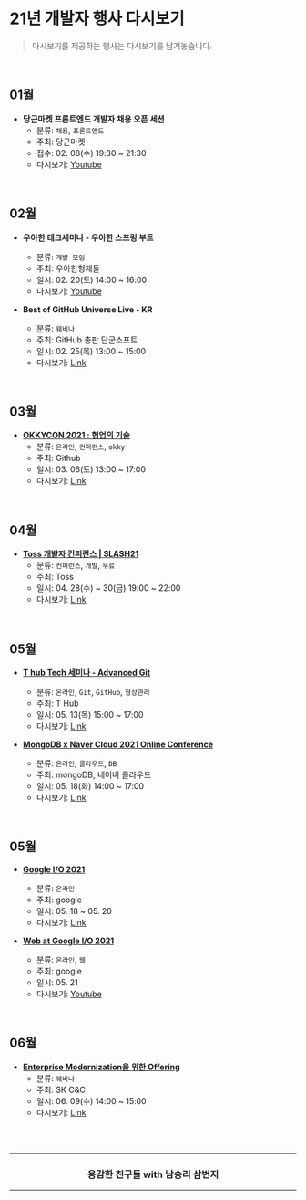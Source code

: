# 21년 개발자 행사 다시보기

> 다시보기를 제공하는 행사는 다시보기를 남겨놓습니다.

<br />

## 01월 
- __당근마켓 프론트엔드 개발자 채용 오픈 세션__
  - 분류: `채용`, `프론트앤드`
  - 주최: 당근마켓
  - 접수: 02. 08(수) 19:30 ~ 21:30
  - 다시보기: [Youtube](https://youtu.be/EZOW5tE4CE0)

<br />

## 02월
- __우아한 테크세미나 - 우아한 스프링 부트__
  - 분류: `개발 모임`
  - 주최: 우아한형제들
  - 일시: 02. 20(토) 14:00 ~ 16:00
  - 다시보기: [Youtube](https://youtu.be/z0EaPjF3pCQ)

- __Best of GitHub Universe Live - KR__
  - 분류: `웨비나`
  - 주최: GitHub 총판 단군소프트
  - 일시: 02. 25(목) 13:00 ~ 15:00
  - 다시보기: [Link](https://resources.github.com/webcasts/kr-Universe-Live-thankyou/?utm_source=announcement&utm_medium=email&utm_campaign=kr-best-of-universe-2020-followup)

<br />

## 03월
- __[OKKYCON 2021 : 협업의 기술](https://festa.io/events/1412)__
  - 분류: `온라인`, `컨퍼런스`, `okky`
  - 주최: Github
  - 일시: 03. 06(토) 13:00 ~ 17:00
  - 다시보기: [Link](https://youtu.be/mS_jyMC4cxg)

<br />

## 04월
- __[Toss 개발자 컨퍼런스 | SLASH21](https://toss.im/slash-21)__
  - 분류: `컨퍼런스`, `개발`, `무료`
  - 주최: Toss
  - 일시: 04. 28(수) ~ 30(금) 19:00 ~ 22:00
  - 다시보기: [Link](https://toss.im/slash-21)

<br />

## 05월

- __[T hub Tech 세미나 - Advanced Git](https://festa.io/events/1569)__
  - 분류: `온라인`, `Git`, `GitHub`, `형상관리`
  - 주최: T Hub
  - 일시: 05. 13(목) 15:00 ~ 17:00
  - 다시보기: [Link](https://devocean.sk.com/vlog/view.do?id=196&vcode=A03)

- __[MongoDB x Naver Cloud 2021 Online Conference](https://mongodbxnavercloud.com/)__
  - 분류: `온라인`, `클라우드`, `DB`
  - 주최: mongoDB, 네이버 클라우드
  - 일시: 05. 18(화) 14:00 ~ 17:00
  - 다시보기: [Link](https://mongodbxnavercloud.com/)

<br />

## 05월

- __[Google I/O 2021](https://events.google.com/io/program/schedule?lng=ko)__
  - 분류: `온라인`
  - 주최: google
  - 일시: 05. 18 ~ 05. 20
  - 다시보기: [Link](https://events.google.com/io/program/schedule?lng=ko)

- __[Web at Google I/O 2021](https://www.youtube.com/playlist?list=PLOU2XLYxmsIIIRNHgsZPcSQJJ--2_MQvR)__
  - 분류: `온라인`, `웹`
  - 주최: google
  - 일시: 05. 21
  - 다시보기: [Youtube](https://www.youtube.com/playlist?list=PLNYkxOF6rcIAK3hg7C9WVBaGgWZeQCD12)

<br />

## 06월

- __[Enterprise Modernization을 위한 Offering](https://skdt.co.kr/enterprise/)__
  - 분류: `웨비나`
  - 주최: SK C&C
  - 일시: 06. 09(수) 14:00 ~ 15:00
  - 다시보기: [Link](https://youtu.be/B-en_hWB1NA)

<br />
<br />
<div align=center>
<hr />
  <h3> 용감한 친구들 with 남송리 삼번지 </h3>
<hr />
</div>